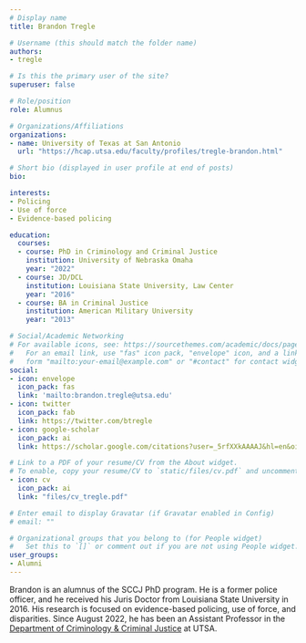```yaml
---
# Display name
title: Brandon Tregle

# Username (this should match the folder name)
authors:
- tregle

# Is this the primary user of the site?
superuser: false

# Role/position
role: Alumnus

# Organizations/Affiliations
organizations:
- name: University of Texas at San Antonio
  url: "https://hcap.utsa.edu/faculty/profiles/tregle-brandon.html"

# Short bio (displayed in user profile at end of posts)
bio: 

interests:
- Policing
- Use of force
- Evidence-based policing

education:
  courses:
  - course: PhD in Criminology and Criminal Justice
    institution: University of Nebraska Omaha
    year: "2022"
  - course: JD/DCL
    institution: Louisiana State University, Law Center
    year: "2016"
  - course: BA in Criminal Justice
    institution: American Military University
    year: "2013"

# Social/Academic Networking
# For available icons, see: https://sourcethemes.com/academic/docs/page-builder/#icons
#   For an email link, use "fas" icon pack, "envelope" icon, and a link in the
#   form "mailto:your-email@example.com" or "#contact" for contact widget.
social:
- icon: envelope
  icon_pack: fas
  link: 'mailto:brandon.tregle@utsa.edu'
- icon: twitter
  icon_pack: fab
  link: https://twitter.com/btregle
- icon: google-scholar
  icon_pack: ai
  link: https://scholar.google.com/citations?user=_5rfXXkAAAAJ&hl=en&oi=ao

# Link to a PDF of your resume/CV from the About widget.
# To enable, copy your resume/CV to `static/files/cv.pdf` and uncomment the lines below.
- icon: cv
  icon_pack: ai
  link: "files/cv_tregle.pdf"

# Enter email to display Gravatar (if Gravatar enabled in Config)
# email: ""

# Organizational groups that you belong to (for People widget)
#   Set this to `[]` or comment out if you are not using People widget.
user_groups:
- Alumni
---
```


Brandon is an alumnus of the SCCJ PhD program. He is a former police officer, and he received his Juris Doctor from Louisiana State University in 2016. His research is focused on evidence-based policing, use of force, and disparities. Since August 2022, he has been an Assistant Professor in the [Department of Criminology & Criminal Justice](https://hcap.utsa.edu/criminal-justice/) at UTSA. 
